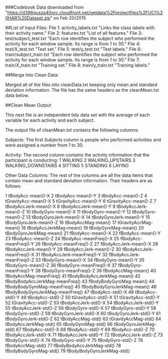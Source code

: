 ###Codebook
Data downloaded from "https://d396qusza40orc.cloudfront.net/getdata%2Fprojectfiles%2FUCI%20HAR%20Dataset.zip" on Feb 20/2015

##List of Input Files:
File 1: activity_labels.txt
"Links the class labels with their activity name."
File 2: features.txt
"List of all features."
File 3: test/subject_test.txt
"Each row identifies the subject who performed the activity for each window sample. Its range is from 1 to 30."
File 4: test/X_test.txt
"Test set."
File 5: test/y_test.txt
"Test labels."
File 6: train/subject_train.txt
"Each row identifies the subject who performed the activity for each window sample. Its range is from 1 to 30."
File 7: train/X_train.txt
"Training set."
File 8: train/y_train.txt
"Training labels."

##Merge Into Clean Data:

Merged all of the files into cleanData.txt keeping only mean and standard deviation information.  The file has the same headers as the cleanMean.txt data below.

##Clean Mean Output

This next file is an independent tidy data set with the average of each variable for each activity and each subject.

The output file of cleanMean.txt contains the following columns:

Subjects:
The first Subjects column is people who performed activities and were assigned a number from 1 to 30. 

Activity:
The second column contains the activity information that the participant is conducting:
1       WALKING
2	WALKING_UPSTAIRS
3	WALKING_DOWNSTAIRS
4	SITTING
5	STANDING
6	LAYING

Other Data Columns:
The rest of the columns are all the data items that contain mean and standard deviation information. Their headers are as follows:

1        tBodyAcc-mean()-X
2	tBodyAcc-mean()-Y
3	tBodyAcc-mean()-Z
4	tGravityAcc-mean()-X
5	tGravityAcc-mean()-Y
6	tGravityAcc-mean()-Z
7	tBodyAccJerk-mean()-X
8	tBodyAccJerk-mean()-Y
9	tBodyAccJerk-mean()-Z
10	tBodyGyro-mean()-X
11	tBodyGyro-mean()-Y
12	tBodyGyro-mean()-Z
13	tBodyGyroJerk-mean()-X
14	tBodyGyroJerk-mean()-Y
15	tBodyGyroJerk-mean()-Z
16	tBodyAccMag-mean()
17	tGravityAccMag-mean()
18	tBodyAccJerkMag-mean()
19	tBodyGyroMag-mean()
20	tBodyGyroJerkMag-mean()
21	fBodyAcc-mean()-X
22	fBodyAcc-mean()-Y
23	fBodyAcc-mean()-Z
24	fBodyAcc-meanFreq()-X
25	fBodyAcc-meanFreq()-Y
26	fBodyAcc-meanFreq()-Z
27	fBodyAccJerk-mean()-X
28	fBodyAccJerk-mean()-Y
29	fBodyAccJerk-mean()-Z
30	fBodyAccJerk-meanFreq()-X
31	fBodyAccJerk-meanFreq()-Y
32	fBodyAccJerk-meanFreq()-Z
33	fBodyGyro-mean()-X
34	fBodyGyro-mean()-Y
35	fBodyGyro-mean()-Z
36	fBodyGyro-meanFreq()-X
37	fBodyGyro-meanFreq()-Y
38	fBodyGyro-meanFreq()-Z
39	fBodyAccMag-mean()
40	fBodyAccMag-meanFreq()
41	fBodyBodyAccJerkMag-mean()
42	fBodyBodyAccJerkMag-meanFreq()
43	fBodyBodyGyroMag-mean()
44	fBodyBodyGyroMag-meanFreq()
45	fBodyBodyGyroJerkMag-mean()
46	fBodyBodyGyroJerkMag-meanFreq()
47	tBodyAcc-std()-X
48	tBodyAcc-std()-Y
49	tBodyAcc-std()-Z
50	tGravityAcc-std()-X
51	tGravityAcc-std()-Y
52	tGravityAcc-std()-Z
53	tBodyAccJerk-std()-X
54	tBodyAccJerk-std()-Y
55	tBodyAccJerk-std()-Z
56	tBodyGyro-std()-X
57	tBodyGyro-std()-Y
58	tBodyGyro-std()-Z
59	tBodyGyroJerk-std()-X
60	tBodyGyroJerk-std()-Y
61	tBodyGyroJerk-std()-Z
62	tBodyAccMag-std()
63	tGravityAccMag-std()
64	tBodyAccJerkMag-std()
65	tBodyGyroMag-std()
66	tBodyGyroJerkMag-std()
67	fBodyAcc-std()-X
68	fBodyAcc-std()-Y
69	fBodyAcc-std()-Z
70	fBodyAccJerk-std()-X
71	fBodyAccJerk-std()-Y
72	fBodyAccJerk-std()-Z
73	fBodyGyro-std()-X
74	fBodyGyro-std()-Y
75	fBodyGyro-std()-Z
76	fBodyAccMag-std()
77	fBodyBodyAccJerkMag-std()
78	fBodyBodyGyroMag-std()
79	fBodyBodyGyroJerkMag-std()



